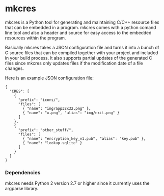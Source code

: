 mkcres
======

mkcres is a Python tool for generating and maintaining C/C++ resource 
files that can be embedded in a program. mkcres comes with a python comand 
line tool and also a header and source for easy access to the embedded 
resources within the program.

Basically mkcres takes a JSON configuration file and turns it into a bunch 
of C source files that can be compiled together with your project and 
included in your build process. It also supports partial updates of the 
generated C files since mkcres only updates files if the modification 
date of a file changes.

Here is an example JSON configuration file:

    { 
      "CRES": [
        {
          "prefix": "icons/",
          "files": [
            { "name": "img/app32x32.png" },
            { "name": "x.png", "alias": "img/exit.png" }
          ]
        }, 
        {
          "prefix": "other_stuff/",
          "files": [
            { "name": "encryption_key_v1.pub", "alias": "key.pub" },
            { "name": "lookup.sqlite" }
          ]
        }
      ]
    }

### Dependencies


mkcres needs Python 2 version 2.7 or higher since it currently uses the argparse library.

